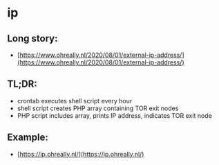 # ip

## Long story:
- [https://www.ohreally.nl/2020/08/01/external-ip-address/](https://www.ohreally.nl/2020/08/01/external-ip-address/)

## TL;DR:
- crontab executes shell script every hour
- shell script creates PHP array containing TOR exit nodes
- PHP script includes array, prints IP address, indicates TOR exit node

## Example:
- [https://ip.ohreally.nl/](https://ip.ohreally.nl/)
